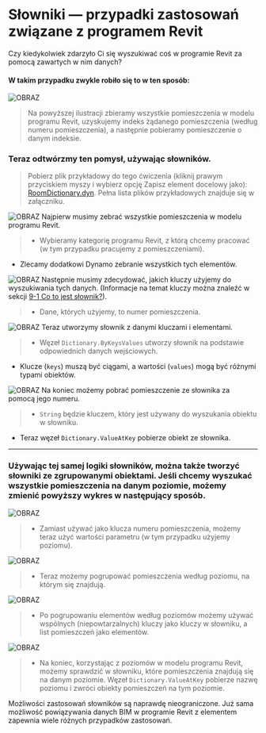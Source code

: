 

# Słowniki — przypadki zastosowań związane z programem Revit

Czy kiedykolwiek zdarzyło Ci się wyszukiwać coś w programie Revit za pomocą zawartych w nim danych?

#### W takim przypadku zwykle robiło się to w ten sposób:

![OBRAZ](images/9-4/9-4_roomLookupByIndex.png)

> Na powyższej ilustracji zbieramy wszystkie pomieszczenia w modelu programu Revit, uzyskujemy indeks żądanego pomieszczenia (według numeru pomieszczenia), a następnie pobieramy pomieszczenie o danym indeksie.

### Teraz odtwórzmy ten pomysł, używając słowników.

> Pobierz plik przykładowy do tego ćwiczenia (kliknij prawym przyciskiem myszy i wybierz opcję Zapisz element docelowy jako): [RoomDictionary.dyn](datasets/9-4_roomDictionary.dyn). Pełna lista plików przykładowych znajduje się w załączniku.

![OBRAZ](images/9-4/9-4_roomDictionary-01.png) Najpierw musimy zebrać wszystkie pomieszczenia w modelu programu Revit.

> * Wybieramy kategorię programu Revit, z którą chcemy pracować (w tym przypadku pracujemy z pomieszczeniami).
* Zlecamy dodatkowi Dynamo zebranie wszystkich tych elementów.

![OBRAZ](images/9-4/9-4_roomDictionary-02.png) Następnie musimy zdecydować, jakich kluczy użyjemy do wyszukiwania tych danych. (Informacje na temat kluczy można znaleźć w sekcji [9-1 Co to jest słownik?](9-1_What-is-a-dictionary,md)).

> * Dane, których użyjemy, to numer pomieszczenia.

![OBRAZ](images/9-4/9-4_roomDictionary-03.png) Teraz utworzymy słownik z danymi kluczami i elementami.

> * Węzeł ```Dictionary.ByKeysValues``` utworzy słownik na podstawie odpowiednich danych wejściowych.
* Klucze (```keys```) muszą być ciągami, a wartości (```values```) mogą być różnymi typami obiektów.

![OBRAZ](images/9-4/9-4_roomDictionary-04.png) Na koniec możemy pobrać pomieszczenie ze słownika za pomocą jego numeru.

> * ```String``` będzie kluczem, który jest używany do wyszukania obiektu w słowniku.
* Teraz węzeł ```Dictionary.ValueAtKey``` pobierze obiekt ze słownika.

---

### Używając tej samej logiki słowników, można także tworzyć słowniki ze zgrupowanymi obiektami. Jeśli chcemy wyszukać wszystkie pomieszczenia na danym poziomie, możemy zmienić powyższy wykres w następujący sposób.

![OBRAZ](images/9-4/9-4_roomDictionary-05.png)

> * Zamiast używać jako klucza numeru pomieszczenia, możemy teraz użyć wartości parametru (w tym przypadku użyjemy poziomu).

![OBRAZ](images/9-4/9-4_roomDictionary-06.png)

> * Teraz możemy pogrupować pomieszczenia według poziomu, na którym się znajdują.

![OBRAZ](images/9-4/9-4_roomDictionary-07.png)

> * Po pogrupowaniu elementów według poziomów możemy używać wspólnych (niepowtarzalnych) kluczy jako kluczy w słowniku, a list pomieszczeń jako elementów.

![OBRAZ](images/9-4/9-4_roomDictionary-08.png)

> * Na koniec, korzystając z poziomów w modelu programu Revit, możemy sprawdzić w słowniku, które pomieszczenia znajdują się na danym poziomie. Węzeł ```Dictionary.ValueAtKey``` pobierze nazwę poziomu i zwróci obiekty pomieszczeń na tym poziomie.

Możliwości zastosowań słowników są naprawdę nieograniczone. Już sama możliwość powiązywania danych BIM w programie Revit z elementem zapewnia wiele różnych przypadków zastosowań.

